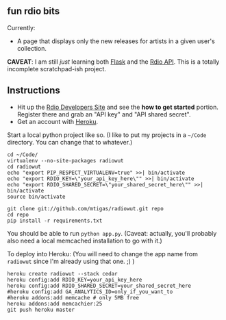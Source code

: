 ## fun rdio bits

Currently:

* A page that displays only the new releases for artists in a given user's
  collection.

**CAVEAT**: I am still *just* learning both [Flask](http://flask.pocoo.org/)
and the [Rdio API](http://developer.rdio.com/). This is a totally incomplete
scratchpad-ish project.

## Instructions

* Hit up the [Rdio Developers Site](http://developer.rdio.com/) and see the
  **how to get started** portion. Register there and grab an "API key" and
  "API shared secret".
* Get an account with [Heroku](https://www.heroku.com/).

Start a local python project like so. (I like to put my projects in a `~/Code`
directory. You can change that to whatever.)

    cd ~/Code/
    virtualenv --no-site-packages radiowut
    cd radiowut
    echo "export PIP_RESPECT_VIRTUALENV=true" >>| bin/activate
    echo "export RDIO_KEY=\"your_api_key_here\"" >>| bin/activate
    echo "export RDIO_SHARED_SECRET=\"your_shared_secret_here\"" >>| bin/activate
    source bin/activate

    git clone git://github.com/mtigas/radiowut.git repo
    cd repo
    pip install -r requirements.txt

You should be able to run `python app.py`. (Caveat: actually, you'll probably
also need a local memcached installation to go with it.)

To deploy into Heroku: (You will need to change the app name from `radiowut`
since I'm already using that one. ;) )

    heroku create radiowut --stack cedar
    heroku config:add RDIO_KEY=your_api_key_here
    heroku config:add RDIO_SHARED_SECRET=your_shared_secret_here
    #heroku config:add GA_ANALYTICS_ID=only_if_you_want_to
    #heroku addons:add memcache # only 5MB free
    heroku addons:add memcachier:25
    git push heroku master
